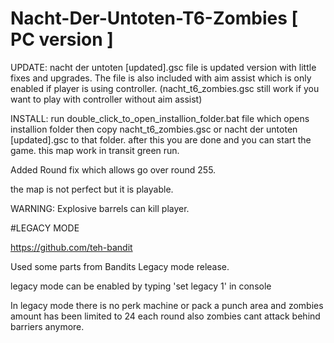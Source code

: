 # Nacht-Der-Untoten-T6-Zombies [ PC version ]

UPDATE: nacht der untoten [updated].gsc file is updated version with little fixes and upgrades. The file is also included with aim assist which is only enabled if player is using controller. (nacht_t6_zombies.gsc still work if you want to play with controller without aim assist)

INSTALL: run double_click_to_open_installion_folder.bat file which opens installion folder then copy nacht_t6_zombies.gsc or nacht der untoten [updated].gsc to that folder. after this you are done and you can start the game. this map work in transit green run.

Added Round fix which allows go over round 255.

the map is not perfect but it is playable.

WARNING: Explosive barrels can kill player.

#LEGACY MODE

https://github.com/teh-bandit

Used some parts from Bandits Legacy mode release.

legacy mode can be enabled by typing 'set legacy 1' in console

In legacy mode there is no perk machine or pack a punch area and zombies amount has been limited to 24 each round also zombies cant attack behind barriers anymore.
